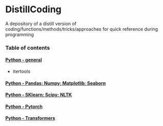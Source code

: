 # DistillCoding
A depository of a distill version of coding/functions/methods/tricks/approaches for quick reference during programming 

<h3>Table of contents</h3>

[<h4>Python - general</h4>](https://github.com/Sean-Toroghi/DistillCoding/blob/main/python_general.py)
- itertools

[<h4>Python - Pandas; Numpy; Matplotlib; Seaborn</h4>](https://github.com/Sean-Toroghi/DistillCoding/blob/main/python_dataprocessing.py)

[<h4>Python - SKlearn; Scipy; NLTK</h4>](https://github.com/Sean-Toroghi/DistillCoding/blob/main/python_inference.py)

[<h4>Python - Pytorch</h4>](https://github.com/Sean-Toroghi/DistillCoding/blob/main/python_pytorch.py)

[<h4>Python - Transformers</h4>](https://github.com/Sean-Toroghi/DistillCoding/blob/main/python_transformers.py)

